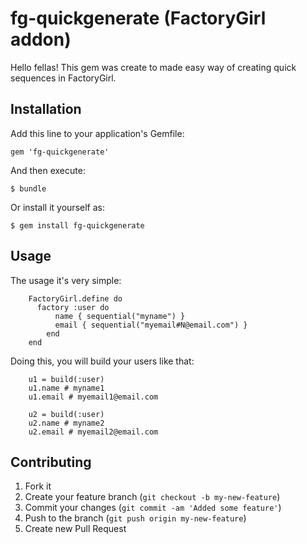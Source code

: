 # fg-quickgenerate (FactoryGirl addon)

Hello fellas! This gem was create to made easy way of creating quick sequences in FactoryGirl.

## Installation

Add this line to your application's Gemfile:

    gem 'fg-quickgenerate'

And then execute:

    $ bundle

Or install it yourself as:

    $ gem install fg-quickgenerate

## Usage

The usage it's very simple:
    
		FactoryGirl.define do
		  factory :user do
			  name { sequential("myname") }
			  email { sequential("myemail#N@email.com") }
			end
		end


Doing this, you will build your users like that:

		u1 = build(:user)
		u1.name # myname1
		u1.email # myemail1@email.com

		u2 = build(:user)
		u2.name # myname2
		u2.email # myemail2@email.com



## Contributing

1. Fork it
2. Create your feature branch (`git checkout -b my-new-feature`)
3. Commit your changes (`git commit -am 'Added some feature'`)
4. Push to the branch (`git push origin my-new-feature`)
5. Create new Pull Request
